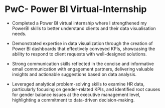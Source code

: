 # PwC- Power BI Virtual-Internship

 * Completed a Power BI virtual internship where I strengthened my PowerBI skills to better understand clients and their data visualisation needs.
   
 * Demonstrated expertise in data visualization through the creation of Power BI dashboards that effectively conveyed KPIs, showcasing the ability to respond to client requests with well-designed solutions.
   
 * Strong communication skills reflected in the concise and informative email communication with engagement partners, delivering valuable insights and actionable suggestions based on data analysis.
   
 * Leveraged analytical problem-solving skills to examine HR data, particularly focusing on gender-related KPIs, and identified root causes for gender balance issues at the executive management level, highlighting a commitment to data-driven decision-making.

 
